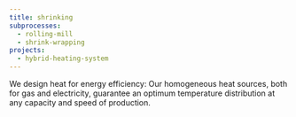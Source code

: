 ```yaml
---
title: shrinking
subprocesses:
  - rolling-mill
  - shrink-wrapping
projects:
  - hybrid-heating-system
---
```


We design heat for energy efficiency: Our homogeneous heat sources, both for gas and electricity, guarantee an optimum temperature distribution  at any capacity and speed of production.


